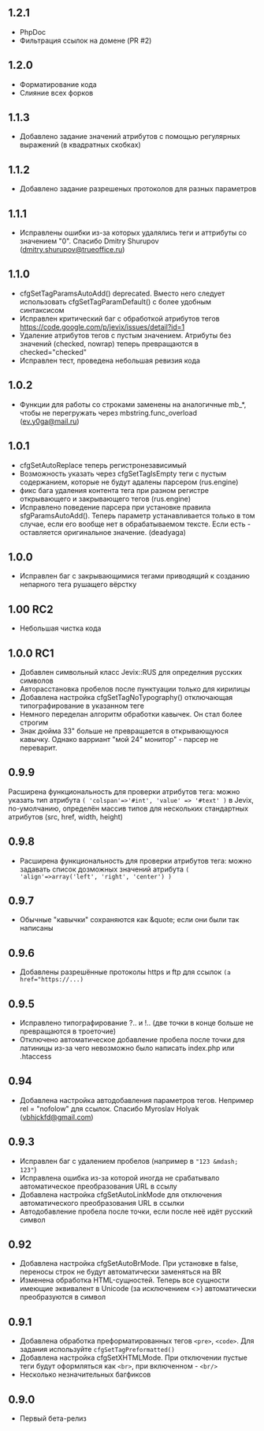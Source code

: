 1.2.1
-------
+ PhpDoc
+ Фильтрация ссылок на домене (PR #2)

1.2.0
-------
+ Форматирование кода
+ Слияние всех форков

1.1.3
-------
+ Добавлено задание значений атрибутов с помощью регулярных выражений (в квадратных скобках)

1.1.2
-------
+ Добавлено задание разрешеных протоколов для разных параметров

1.1.1
-------
+ Исправлены ошибки из-за которых удалялись теги и аттрибуты со значением "0". Спасибо Dmitry Shurupov (dmitry.shurupov@trueoffice.ru)

1.1.0
-------
+ cfgSetTagParamsAutoAdd() deprecated. Вместо него следует использовать cfgSetTagParamDefault() с более удобным синтаксисом
+ Исправлен критический баг с обработкой атрибутов тегов https://code.google.com/p/jevix/issues/detail?id=1
+ Удаление атрибутов тегов с пустым значением. Атрибуты без значений (checked, nowrap) теперь превращаются в checked="checked"
+ Исправлен тест, проведена небольшая ревизия кода

1.0.2
-------
+ Функции для работы со строками заменены на аналогичные mb_*, чтобы не перегружать через mbstring.func_overload (ev.y0ga@mail.ru)

1.0.1
-------
+ cfgSetAutoReplace теперь регистронезависимый
+ Возможность указать через cfgSetTagIsEmpty теги с пустым содержанием, которые не будут адалены парсером (rus.engine)
+ фикс бага удаления контента тега при разном регистре открывающего и закрывающего тегов  (rus.engine)
+ Исправлено поведение парсера при установке правила sfgParamsAutoAdd(). Теперь параметр устанавливается только в том случае, если его вообще нет в обрабатываемом тексте. Если есть - оставляется оригинальное значение. (deadyaga)

1.0.0
-------
+ Исправлен баг с закрывающимися тегами приводящий к созданию непарного тега рушащего вёрстку

1.00 RC2
-------
+ Небольшая чистка кода

1.0.0 RC1
-------
+ Добавлен символьный класс Jevix::RUS для определния русских символов
+ Авторасстановка пробелов после пунктуации только для кирилицы
+ Добавлена настройка cfgSetTagNoTypography() отключающая типографирование в указанном теге
+ Немного переделан алгоритм обработки кавычек. Он стал более строгим
+ Знак дюйма 33" больше не превращается в открывающуюся кавычку. Однако варриант "мой 24" монитор" - парсер не переварит.

0.9.9
-------
Расширена функциональность для проверки атрибутов тега: можно указать тип атрибута ```( 'colspan'=>'#int', 'value' => '#text' )``` в Jevix, по-умолчанию, определён массив типов для нескольких стандартных атрибутов (src, href, width, height)

0.9.8
-------
+ Расширена функциональность для проверки атрибутов тега: можно задавать список дозможных значений атрибута ```(  'align'=>array('left', 'right', 'center') )```

0.9.7
-------
+ Обычные "кавычки" сохраняются как &quote; если они были так написаны

0.9.6
-------
+ Добавлены разрешённые протоколы https и ftp для ссылок ```(a href="https://...)```

0.9.5
-------
+ Исправлено типографирование ?.. и !.. (две точки в конце больше не превращаются в троеточие)
+ Отключено автоматическое добавление пробела после точки для латиницы из-за чего невозможно было написать index.php или .htaccess

0.94
-------
+ Добавлена настройка автодобавления параметров тегов. Непример rel = "nofolow" для ссылок. Спасибо Myroslav Holyak (vbhjckfd@gmail.com)

0.9.3
-------
+ Исправлен баг с удалением пробелов (например в ```"123 &mdash; 123"```)
+ Исправлена ошибка из-за которой иногда не срабатывало автоматическое преобразования URL в ссылу
+ Добавлена настройка cfgSetAutoLinkMode для отключения автоматического преобразования URL в ссылки
+ Автодобавление пробела после точки, если после неё идёт русский символ

0.92
-------
+ Добавлена настройка cfgSetAutoBrMode. При установке в false, переносы строк не будут автоматически заменяться на BR
+ Изменена обработка HTML-сущностей. Теперь все сущности имеющие эквивалент в Unicode (за исключением <>) автоматически преобразуются в символ

0.9.1
-------
+ Добавлена обработка преформатированных тегов ```<pre>```, ```<code>```. Для задания используйте ```cfgSetTagPreformatted()```
+ Добавлена настройка cfgSetXHTMLMode. При отключении пустые теги будут оформляться как ```<br>```, при включенном - ```<br/>```
+ Несколько незначительных багфиксов

0.9.0
-------
+ Первый бета-релиз
